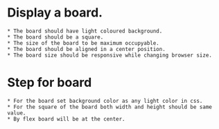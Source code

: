 # Display a board.
	* The board should have light coloured background.
	* The board should be a square.
	* The size of the board to be maximum occupyable.
	* The board should be aligned in a center position.
	* The board size should be responsive while changing browser size.

# Step for board
	* For the board set background color as any light color in css.
	* For the square of the board both width and height should be same value.
	* By flex board will be at the center.
